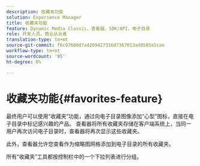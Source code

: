 ```yaml
---
description: 收藏夹功能
solution: Experience Manager
title: 收藏夹功能
feature: Dynamic Media Classic，查看器，SDK/API，电子目录
role: 开发人员，商业从业者
translation-type: tm+mt
source-git-commit: f6c97606d7a4209427316d7367013ad9585a5cae
workflow-type: tm+mt
source-wordcount: '95'
ht-degree: 0%

---
```



# 收藏夹功能{#favorites-feature}

最终用户可以使用“收藏夹”功能，通过向电子目录图像添加“心型”图标，直接在电子目录中标记感兴趣的产品。 查看器将所有收藏夹存储在客户端系统上，当同一用户再次访问电子目录时，查看器将再次显示这些收藏夹。

此外，查看器允许您查看作为缩略图网格添加到电子目录的所有收藏夹。

所有“收藏夹”工具都按控制栏中的一个下拉列表进行分组。
